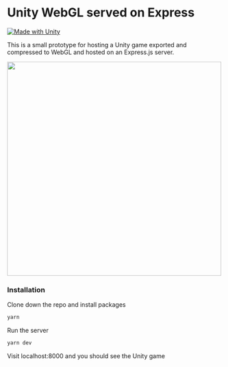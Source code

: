 # Unity WebGL served on Express

[![Made with Unity](https://img.shields.io/badge/Made%20with-Unity-57b9d3.svg?style=flat-square&logo=unity)](https://unity3d.com)

This is a small prototype for hosting a Unity game exported and compressed to WebGL and hosted on an Express.js server.

<img src="https://github.com/chanonroy/unity-webgl-express/blob/main/public/screenshot.png" width="500" />

### Installation

Clone down the repo and install packages

```sh
yarn
```

Run the server

```sh
yarn dev
```

Visit localhost:8000 and you should see the Unity game
